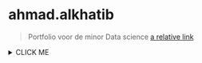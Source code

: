 # ahmad.alkhatib

> Portfolio voor de minor Data science
[a relative link](other_file.md)

<details><summary>CLICK ME</summary>
<p>
<details><summary>Task definition</summary>
Het doel van dit project, uitgevoerd voor Cofano Software Solutions, is om de processen bij containerterminals te optimaliseren door het verkorten van de tijd dat schepen aan de kade liggen voor het in- en uitladen van containers. Dit moet geautomatiseerd worden en het onderzoek zal zich richten op het vinden van een optimale aanpak om deze uitdaging aan te pakken. Dit is belangrijk voor de efficiëntie van containeroverslag in de haven en voor het verminderen van kosten.
</p>
</details>

